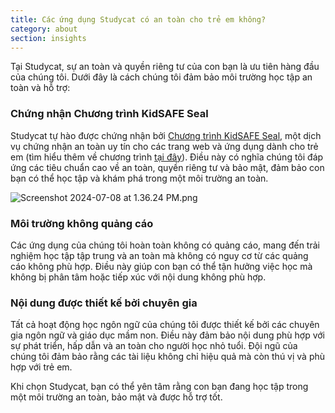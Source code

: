 ```yaml
---
title: Các ứng dụng Studycat có an toàn cho trẻ em không?
category: about
section: insights
---
```

Tại Studycat, sự an toàn và quyền riêng tư của con bạn là ưu tiên hàng đầu của chúng tôi. Dưới đây là cách chúng tôi đảm bảo môi trường học tập an toàn và hỗ trợ:


### Chứng nhận Chương trình KidSAFE Seal


Studycat tự hào được chứng nhận bởi [Chương trình KidSAFE Seal](https://www.kidsafeseal.com/certifiedproducts/studycat_fun_appseries.html), một dịch vụ chứng nhận an toàn uy tín cho các trang web và ứng dụng dành cho trẻ em (tìm hiểu thêm về chương trình [tại đây](https://www.kidsafeseal.com/aboutourprogram.html)). Điều này có nghĩa chúng tôi đáp ứng các tiêu chuẩn cao về an toàn, quyền riêng tư và bảo mật, đảm bảo con bạn có thể học tập và khám phá trong một môi trường an toàn.


![Screenshot 2024-07-08 at 1.36.24 PM.png](https://help.studycat.com/hc/article_attachments/34779667893401)


### Môi trường không quảng cáo


Các ứng dụng của chúng tôi hoàn toàn không có quảng cáo, mang đến trải nghiệm học tập tập trung và an toàn mà không có nguy cơ từ các quảng cáo không phù hợp. Điều này giúp con bạn có thể tận hưởng việc học mà không bị phân tâm hoặc tiếp xúc với nội dung không phù hợp.


### Nội dung được thiết kế bởi chuyên gia


Tất cả hoạt động học ngôn ngữ của chúng tôi được thiết kế bởi các chuyên gia ngôn ngữ và giáo dục mầm non. Điều này đảm bảo nội dung phù hợp với sự phát triển, hấp dẫn và an toàn cho người học nhỏ tuổi. Đội ngũ của chúng tôi đảm bảo rằng các tài liệu không chỉ hiệu quả mà còn thú vị và phù hợp với trẻ em.


Khi chọn Studycat, bạn có thể yên tâm rằng con bạn đang học tập trong một môi trường an toàn, bảo mật và được hỗ trợ tốt.